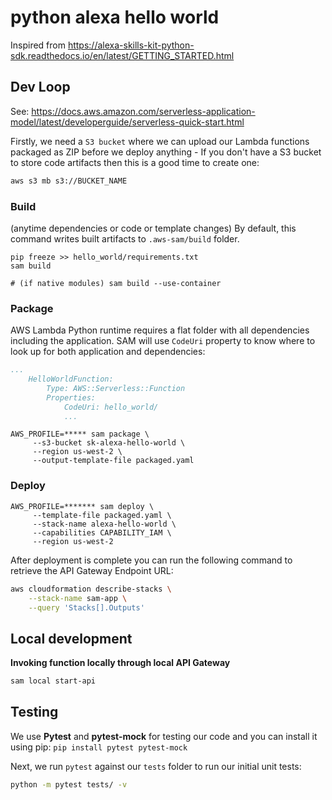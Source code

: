 # python alexa hello world

Inspired from https://alexa-skills-kit-python-sdk.readthedocs.io/en/latest/GETTING_STARTED.html

## Dev Loop

See: https://docs.aws.amazon.com/serverless-application-model/latest/developerguide/serverless-quick-start.html

Firstly, we need a `S3 bucket` where we can upload our Lambda functions packaged as ZIP before we deploy anything - If you don't have a S3 bucket to store code artifacts then this is a good time to create one:

```bash
aws s3 mb s3://BUCKET_NAME
```

### Build 
(anytime dependencies or code or template changes)
By default, this command writes built artifacts to `.aws-sam/build` folder.
```
pip freeze >> hello_world/requirements.txt
sam build

# (if native modules) sam build --use-container
```

### Package

AWS Lambda Python runtime requires a flat folder with all dependencies including the application. 
SAM will use `CodeUri` property to know where to look up for both application and dependencies:

```yaml
...
    HelloWorldFunction:
        Type: AWS::Serverless::Function
        Properties:
            CodeUri: hello_world/
            ...
```

```
AWS_PROFILE=***** sam package \
     --s3-bucket sk-alexa-hello-world \
     --region us-west-2 \
     --output-template-file packaged.yaml
```

### Deploy

```
AWS_PROFILE=******* sam deploy \
     --template-file packaged.yaml \
     --stack-name alexa-hello-world \
     --capabilities CAPABILITY_IAM \
     --region us-west-2
```
After deployment is complete you can run the following command to retrieve the API Gateway Endpoint URL:

```bash
aws cloudformation describe-stacks \
    --stack-name sam-app \
    --query 'Stacks[].Outputs'
```



## Local development

**Invoking function locally through local API Gateway**

```bash
sam local start-api
```

 

## Testing

We use **Pytest** and **pytest-mock** for testing our code and you can install it using pip: ``pip install pytest pytest-mock`` 

Next, we run `pytest` against our `tests` folder to run our initial unit tests:

```bash
python -m pytest tests/ -v
```
